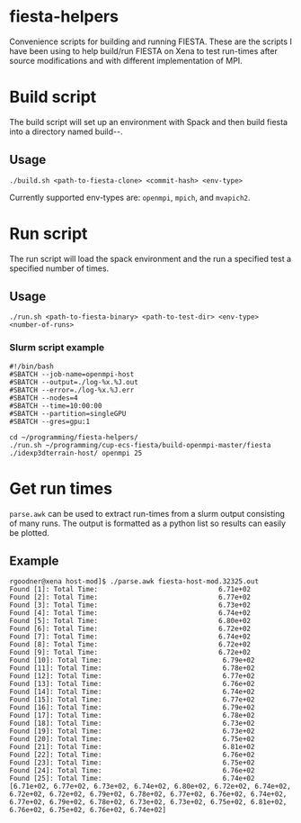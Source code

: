 # fiesta-helpers

Convenience scripts for building and running FIESTA. These are the scripts I have been using to help build/run FIESTA on Xena to test run-times after source modifications and with different implementation of MPI.

# Build script

The build script will set up an environment with Spack and then build fiesta into a directory named build-<env>-<commit-hash>.

## Usage

`./build.sh <path-to-fiesta-clone> <commit-hash> <env-type>`

Currently supported env-types are: `openmpi`, `mpich`, and `mvapich2`.

# Run script

The run script will load the spack environment and the run a specified test a specified number of times.

## Usage

`./run.sh <path-to-fiesta-binary> <path-to-test-dir> <env-type> <number-of-runs>`

### Slurm script example

```
#!/bin/bash
#SBATCH --job-name=openmpi-host
#SBATCH --output=./log-%x.%J.out
#SBATCH --error=./log-%x.%J.err
#SBATCH --nodes=4
#SBATCH --time=10:00:00
#SBATCH --partition=singleGPU
#SBATCH --gres=gpu:1

cd ~/programming/fiesta-helpers/
./run.sh ~/programming/cup-ecs-fiesta/build-openmpi-master/fiesta ./idexp3dterrain-host/ openmpi 25
```

# Get run times

`parse.awk` can be used to extract run-times from a slurm output consisting of many runs.
The output is formatted as a python list so results can easily be plotted.

## Example

```
rgoodner@xena host-mod]$ ./parse.awk fiesta-host-mod.32325.out
Found [1]: Total Time:                              6.71e+02
Found [2]: Total Time:                              6.77e+02
Found [3]: Total Time:                              6.73e+02
Found [4]: Total Time:                              6.74e+02
Found [5]: Total Time:                              6.80e+02
Found [6]: Total Time:                              6.72e+02
Found [7]: Total Time:                              6.74e+02
Found [8]: Total Time:                              6.72e+02
Found [9]: Total Time:                              6.72e+02
Found [10]: Total Time:                              6.79e+02
Found [11]: Total Time:                              6.78e+02
Found [12]: Total Time:                              6.77e+02
Found [13]: Total Time:                              6.76e+02
Found [14]: Total Time:                              6.74e+02
Found [15]: Total Time:                              6.77e+02
Found [16]: Total Time:                              6.79e+02
Found [17]: Total Time:                              6.78e+02
Found [18]: Total Time:                              6.73e+02
Found [19]: Total Time:                              6.73e+02
Found [20]: Total Time:                              6.75e+02
Found [21]: Total Time:                              6.81e+02
Found [22]: Total Time:                              6.76e+02
Found [23]: Total Time:                              6.75e+02
Found [24]: Total Time:                              6.76e+02
Found [25]: Total Time:                              6.74e+02
[6.71e+02, 6.77e+02, 6.73e+02, 6.74e+02, 6.80e+02, 6.72e+02, 6.74e+02, 6.72e+02, 6.72e+02, 6.79e+02, 6.78e+02, 6.77e+02, 6.76e+02, 6.74e+02, 6.77e+02, 6.79e+02, 6.78e+02, 6.73e+02, 6.73e+02, 6.75e+02, 6.81e+02, 6.76e+02, 6.75e+02, 6.76e+02, 6.74e+02]
```
